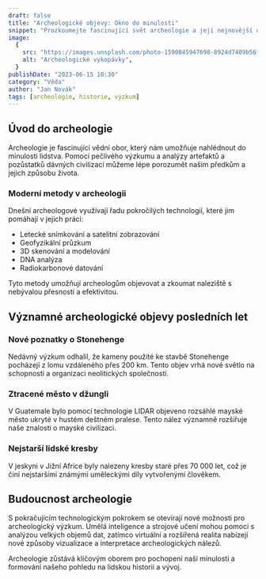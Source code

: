 ```yaml
---
draft: false
title: "Archeologické objevy: Okno do minulosti"
snippet: "Prozkoumejte fascinující svět archeologie a její nejnovější objevy."
image:
  {
    src: "https://images.unsplash.com/photo-1590845947698-8924d7409b56?fit=crop&w=600&h=335",
    alt: "Archeologické vykopávky",
  }
publishDate: "2023-06-15 10:30"
category: "Věda"
author: "Jan Novák"
tags: [archeologie, historie, výzkum]
---
```


## Úvod do archeologie

Archeologie je fascinující vědní obor, který nám umožňuje nahlédnout do minulosti lidstva. Pomocí pečlivého výzkumu a analýzy artefaktů a pozůstatků dávných civilizací můžeme lépe porozumět našim předkům a jejich způsobu života.

### Moderní metody v archeologii

Dnešní archeologové využívají řadu pokročilých technologií, které jim pomáhají v jejich práci:

- Letecké snímkování a satelitní zobrazování
- Geofyzikální průzkum
- 3D skenování a modelování
- DNA analýza
- Radiokarbonové datování

Tyto metody umožňují archeologům objevovat a zkoumat naleziště s nebývalou přesností a efektivitou.

## Významné archeologické objevy posledních let

### Nové poznatky o Stonehenge

Nedávný výzkum odhalil, že kameny použité ke stavbě Stonehenge pocházejí z lomu vzdáleného přes 200 km. Tento objev vrhá nové světlo na schopnosti a organizaci neolitických společností.

### Ztracené město v džungli

V Guatemale bylo pomocí technologie LIDAR objeveno rozsáhlé mayské město ukryté v hustém deštném pralese. Tento nález významně rozšiřuje naše znalosti o mayské civilizaci.

### Nejstarší lidské kresby

V jeskyni v Jižní Africe byly nalezeny kresby staré přes 70 000 let, což je činí nejstaršími známými uměleckými díly vytvořenými člověkem.

## Budoucnost archeologie

S pokračujícím technologickým pokrokem se otevírají nové možnosti pro archeologický výzkum. Umělá inteligence a strojové učení mohou pomoci s analýzou velkých objemů dat, zatímco virtuální a rozšířená realita nabízejí nové způsoby vizualizace a interpretace archeologických nálezů.

Archeologie zůstává klíčovým oborem pro pochopení naší minulosti a formování našeho pohledu na lidskou historii a vývoj.